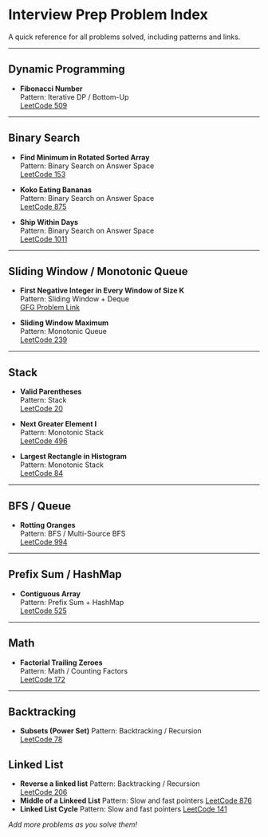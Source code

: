 # Interview Prep Problem Index

A quick reference for all problems solved, including patterns and links.

---

## Dynamic Programming

- **Fibonacci Number**  
  Pattern: Iterative DP / Bottom-Up  
  [LeetCode 509](https://leetcode.com/problems/fibonacci-number/)

---

## Binary Search

- **Find Minimum in Rotated Sorted Array**  
  Pattern: Binary Search on Answer Space  
  [LeetCode 153](https://leetcode.com/problems/find-minimum-in-rotated-sorted-array/)

- **Koko Eating Bananas**  
  Pattern: Binary Search on Answer Space  
  [LeetCode 875](https://leetcode.com/problems/koko-eating-bananas/)

- **Ship Within Days**  
  Pattern: Binary Search on Answer Space  
  [LeetCode 1011](https://leetcode.com/problems/capacity-to-ship-packages-within-d-days/)

---

## Sliding Window / Monotonic Queue

- **First Negative Integer in Every Window of Size K**  
  Pattern: Sliding Window + Deque  
  [GFG Problem Link](https://practice.geeksforgeeks.org/problems/first-negative-integer-in-every-window-of-size-k/0)

- **Sliding Window Maximum**  
  Pattern: Monotonic Queue  
  [LeetCode 239](https://leetcode.com/problems/sliding-window-maximum/)

---

## Stack

- **Valid Parentheses**  
  Pattern: Stack  
  [LeetCode 20](https://leetcode.com/problems/valid-parentheses/)

- **Next Greater Element I**  
  Pattern: Monotonic Stack  
  [LeetCode 496](https://leetcode.com/problems/next-greater-element-i/)

- **Largest Rectangle in Histogram**  
  Pattern: Monotonic Stack  
  [LeetCode 84](https://leetcode.com/problems/largest-rectangle-in-histogram/)

---

## BFS / Queue

- **Rotting Oranges**  
  Pattern: BFS / Multi-Source BFS  
  [LeetCode 994](https://leetcode.com/problems/rotting-oranges/)

---

## Prefix Sum / HashMap

- **Contiguous Array**  
  Pattern: Prefix Sum + HashMap  
  [LeetCode 525](https://leetcode.com/problems/contiguous-array/)

---

## Math

- **Factorial Trailing Zeroes**  
  Pattern: Math / Counting Factors  
  [LeetCode 172](https://leetcode.com/problems/factorial-trailing-zeroes/)

---

## Backtracking

- **Subsets (Power Set)**
  Pattern: Backtracking / Recursion  
  [LeetCode 78](https://leetcode.com/problems/subsets/)

## Linked List

- **Reverse a linked list**
  Pattern: Backtracking / Recursion  
  [LeetCode 206](https://leetcode.com/problems/reverse-linked-list/)
- **Middle of a Linkeed List**
  Pattern: Slow and fast pointers 
  [LeetCode 876](https://leetcode.com/problems/middle-of-the-linked-list/)
- **Linked List Cycle**
  Pattern: Slow and fast pointers
  [LeetCode 141](https://leetcode.com/problems/linked-list-cycle/)

_Add more problems as you solve them!_
